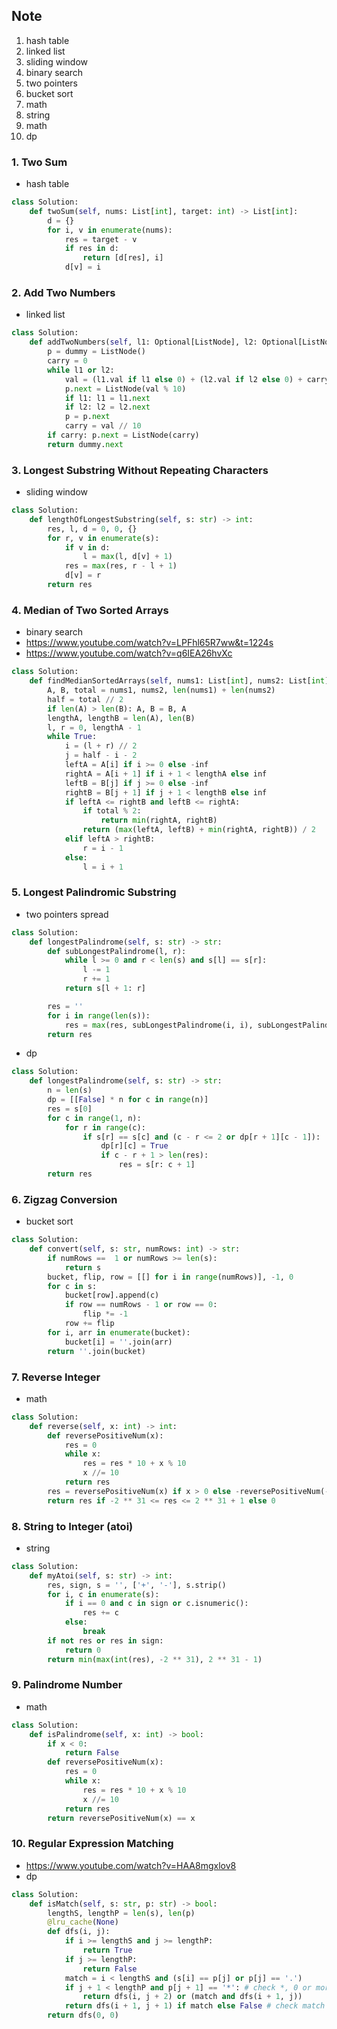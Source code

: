 ## Note

1. hash table
2. linked list
3. sliding window
4. binary search
5. two pointers
6. bucket sort
7. math
8. string
9. math
10. dp

### 1. Two Sum

- hash table

```python
class Solution:
    def twoSum(self, nums: List[int], target: int) -> List[int]:
        d = {}
        for i, v in enumerate(nums):
            res = target - v
            if res in d:
                return [d[res], i]
            d[v] = i
```

### 2. Add Two Numbers

- linked list

```python
class Solution:
    def addTwoNumbers(self, l1: Optional[ListNode], l2: Optional[ListNode]) -> Optional[ListNode]:
        p = dummy = ListNode()
        carry = 0
        while l1 or l2:
            val = (l1.val if l1 else 0) + (l2.val if l2 else 0) + carry
            p.next = ListNode(val % 10)
            if l1: l1 = l1.next
            if l2: l2 = l2.next
            p = p.next
            carry = val // 10
        if carry: p.next = ListNode(carry)
        return dummy.next
```

### 3. Longest Substring Without Repeating Characters

- sliding window

```python
class Solution:
    def lengthOfLongestSubstring(self, s: str) -> int:
        res, l, d = 0, 0, {}
        for r, v in enumerate(s):
            if v in d:
                l = max(l, d[v] + 1)
            res = max(res, r - l + 1)
            d[v] = r
        return res
```

### 4. Median of Two Sorted Arrays

- binary search
- https://www.youtube.com/watch?v=LPFhl65R7ww&t=1224s
- https://www.youtube.com/watch?v=q6IEA26hvXc

```python
class Solution:
    def findMedianSortedArrays(self, nums1: List[int], nums2: List[int]) -> float:
        A, B, total = nums1, nums2, len(nums1) + len(nums2)
        half = total // 2
        if len(A) > len(B): A, B = B, A
        lengthA, lengthB = len(A), len(B)
        l, r = 0, lengthA - 1
        while True:
            i = (l + r) // 2
            j = half - i - 2
            leftA = A[i] if i >= 0 else -inf
            rightA = A[i + 1] if i + 1 < lengthA else inf
            leftB = B[j] if j >= 0 else -inf
            rightB = B[j + 1] if j + 1 < lengthB else inf
            if leftA <= rightB and leftB <= rightA:
                if total % 2:
                    return min(rightA, rightB)
                return (max(leftA, leftB) + min(rightA, rightB)) / 2
            elif leftA > rightB:
                r = i - 1
            else:
                l = i + 1
```

### 5. Longest Palindromic Substring

- two pointers spread

```python
class Solution:
    def longestPalindrome(self, s: str) -> str:
        def subLongestPalindrome(l, r):
            while l >= 0 and r < len(s) and s[l] == s[r]:
                l -= 1
                r += 1
            return s[l + 1: r]

        res = ''
        for i in range(len(s)):
            res = max(res, subLongestPalindrome(i, i), subLongestPalindrome(i, i + 1), key = len)
        return res
```

- dp

```python
class Solution:
    def longestPalindrome(self, s: str) -> str:
        n = len(s)
        dp = [[False] * n for c in range(n)]
        res = s[0]
        for c in range(1, n):
            for r in range(c):
                if s[r] == s[c] and (c - r <= 2 or dp[r + 1][c - 1]):
                    dp[r][c] = True
                    if c - r + 1 > len(res):
                        res = s[r: c + 1]
        return res
```
### 6. Zigzag Conversion

- bucket sort

```python
class Solution:
    def convert(self, s: str, numRows: int) -> str:
        if numRows ==  1 or numRows >= len(s):
            return s
        bucket, flip, row = [[] for i in range(numRows)], -1, 0
        for c in s:
            bucket[row].append(c)
            if row == numRows - 1 or row == 0:
                flip *= -1
            row += flip
        for i, arr in enumerate(bucket):
            bucket[i] = ''.join(arr)
        return ''.join(bucket)
```

### 7. Reverse Integer

- math

```python
class Solution:
    def reverse(self, x: int) -> int:
        def reversePositiveNum(x):
            res = 0
            while x:
                res = res * 10 + x % 10
                x //= 10
            return res
        res = reversePositiveNum(x) if x > 0 else -reversePositiveNum(-x)
        return res if -2 ** 31 <= res <= 2 ** 31 + 1 else 0
```

### 8. String to Integer (atoi)

- string

```python
class Solution:
    def myAtoi(self, s: str) -> int:
        res, sign, s = '', ['+', '-'], s.strip()
        for i, c in enumerate(s):
            if i == 0 and c in sign or c.isnumeric():
                res += c
            else:
                break
        if not res or res in sign:
            return 0
        return min(max(int(res), -2 ** 31), 2 ** 31 - 1)
```

### 9. Palindrome Number

- math

```python
class Solution:
    def isPalindrome(self, x: int) -> bool:
        if x < 0:
            return False
        def reversePositiveNum(x):
            res = 0
            while x:
                res = res * 10 + x % 10
                x //= 10
            return res
        return reversePositiveNum(x) == x
```

### 10. Regular Expression Matching

- https://www.youtube.com/watch?v=HAA8mgxlov8
- dp

```python
class Solution:
    def isMatch(self, s: str, p: str) -> bool:
        lengthS, lengthP = len(s), len(p)
        @lru_cache(None)
        def dfs(i, j):
            if i >= lengthS and j >= lengthP:
                return True
            if j >= lengthP:
                return False
            match = i < lengthS and (s[i] == p[j] or p[j] == '.')
            if j + 1 < lengthP and p[j + 1] == '*': # check *, 0 or more
                return dfs(i, j + 2) or (match and dfs(i + 1, j))
            return dfs(i + 1, j + 1) if match else False # check match or not if no *
        return dfs(0, 0)
```